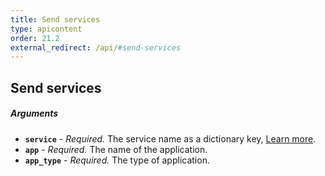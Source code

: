 ```yaml
---
title: Send services
type: apicontent
order: 21.2
external_redirect: /api/#send-services
---
```


## Send services
##### Arguments

*   **`service`** - _Required._ The service name as a dictionary key, [Learn more](/tracing/visualization/service).
*   **`app`** - _Required._ The name of the application.
*   **`app_type`** - _Required._ The type of application.
